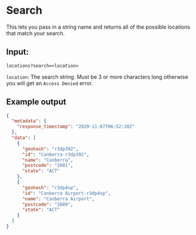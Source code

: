 # Search
This lets you pass in a string name and returns all of the possible locations that match your search.

## Input: 
`locations?search=<location>`

`location`: The search string. Must be 3 or more characters long otherwise you will get an `Access Denied` error.

## Example output
```json
{
  "metadata": {
    "response_timestamp": "2020-11-07T06:52:10Z"
  },
  "data": [
    {
      "geohash": "r3dp392",
      "id": "Canberra-r3dp392",
      "name": "Canberra",
      "postcode": "2601",
      "state": "ACT"
    },
    {
      "geohash": "r3dp4vp",
      "id": "Canberra Airport-r3dp4vp",
      "name": "Canberra Airport",
      "postcode": "2609",
      "state": "ACT"
    }
  ]
}
```
